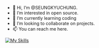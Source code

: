 - 👋 Hi, I’m @SEUNGKYUCHUNG.
- 👀 I’m interested in open source.
- 🌱 I’m currently learning coding
- 💞️ I’m looking to collaborate on projects.
- 📫 You can reach me here.

[![My Skills](https://skillicons.dev/icons?i=cpp,cs,python,java,azure,sqlite,docker,dotnet)](https://skillicons.dev)

